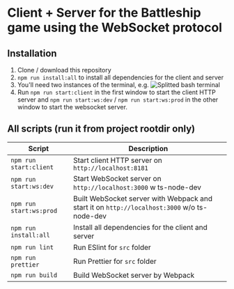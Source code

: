 # Client + Server for the Battleship game using the WebSocket protocol

## Installation

1. Clone / download this repository
2. `npm run install:all` to install all dependencies for the client and server
3. You'll need two instances of the terminal, e.g. ![Splitted bash terminal](https://i.imgur.com/w1LbcLf.png)
4. Run `npm run start:client` in the first window to start the client HTTP server and `npm run start:ws:dev` / `npm run start:ws:prod` in the other window to start the websocket server.

## All scripts (run it from project rootdir only)

| Script                  | Description                                                                                 |
| ----------------------- | ------------------------------------------------------------------------------------------- |
| `npm run start:client`  | Start client HTTP server on `http://localhost:8181`                                         |
| `npm run start:ws:dev`  | Start WebSocket server on `http://localhost:3000` w ts-node-dev                             |
| `npm run start:ws:prod` | Built WebSocket server with Webpack and start it on `http://localhost:3000` w/o ts-node-dev |
| `npm run install:all`   | Install all dependencies for the client and server                                          |
| `npm run lint`          | Run ESlint for `src` folder                                                                 |
| `npm run prettier`      | Run Prettier for `src` folder                                                               |
| `npm run build`         | Build WebSocket server by Webpack                                                           |
